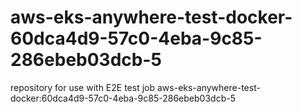 # aws-eks-anywhere-test-docker-60dca4d9-57c0-4eba-9c85-286ebeb03dcb-5
repository for use with E2E test job aws-eks-anywhere-test-docker:60dca4d9-57c0-4eba-9c85-286ebeb03dcb-5
